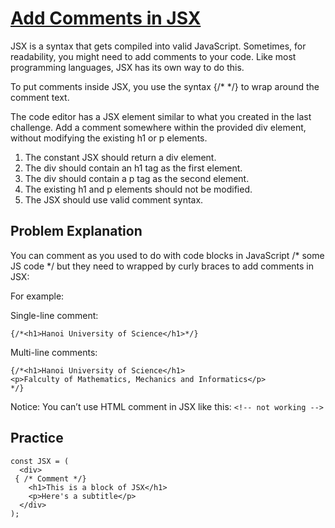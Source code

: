 # [Add Comments in JSX](https://www.freecodecamp.org/learn/front-end-development-libraries/react/add-comments-in-jsx)

JSX is a syntax that gets compiled into valid JavaScript. Sometimes, for readability, you might need to add comments to your code. Like most programming languages, JSX has its own way to do this.

To put comments inside JSX, you use the syntax {/* */} to wrap around the comment text.

The code editor has a JSX element similar to what you created in the last challenge. Add a comment somewhere within the provided div element, without modifying the existing h1 or p elements.


1. The constant JSX should return a div element.
2. The div should contain an h1 tag as the first element.
3. The div should contain a p tag as the second element.
4. The existing h1 and p elements should not be modified.
5. The JSX should use valid comment syntax. 

## Problem Explanation
You can comment as you used to do with code blocks in JavaScript /* some JS code */ but they need to wrapped by curly braces to add comments in JSX:

For example:

Single-line comment:

`{/*<h1>Hanoi University of Science</h1>*/}`

Multi-line comments:
```
{/*<h1>Hanoi University of Science</h1>
<p>Falculty of Mathematics, Mechanics and Informatics</p>  
*/}
```
Notice: You can’t use HTML comment in JSX like this:
`<!-- not working -->`

## Practice

```
const JSX = (
  <div>
 { /* Comment */}
    <h1>This is a block of JSX</h1>
    <p>Here's a subtitle</p>
  </div>
);
```